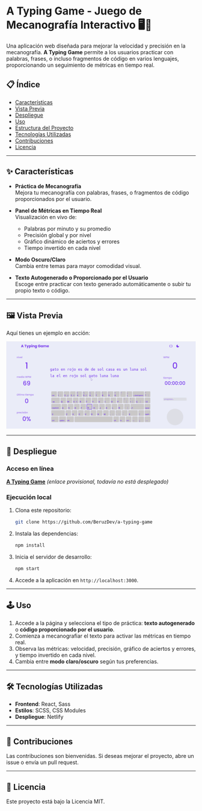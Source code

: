 # A Typing Game - Juego de Mecanografía Interactivo 🖥️💬

Una aplicación web diseñada para mejorar la velocidad y precisión en la mecanografía. **A Typing Game** permite a los usuarios practicar con palabras, frases, o incluso fragmentos de código en varios lenguajes, proporcionando un seguimiento de métricas en tiempo real.

## 📋 Índice

- [Características](#características)
- [Vista Previa](#vista-previa)
- [Despliegue](#despliegue)
- [Uso](#uso)
- [Estructura del Proyecto](#estructura-del-proyecto)
- [Tecnologías Utilizadas](#tecnologías-utilizadas)
- [Contribuciones](#contribuciones)
- [Licencia](#licencia)

---

## ✨ Características

- **Práctica de Mecanografía**  
  Mejora tu mecanografía con palabras, frases, o fragmentos de código proporcionados por el usuario.

- **Panel de Métricas en Tiempo Real**  
  Visualización en vivo de:
  - Palabras por minuto y su promedio
  - Precisión global y por nivel
  - Gráfico dinámico de aciertos y errores
  - Tiempo invertido en cada nivel

- **Modo Oscuro/Claro**  
  Cambia entre temas para mayor comodidad visual.

- **Texto Autogenerado o Proporcionado por el Usuario**  
  Escoge entre practicar con texto generado automáticamente o subir tu propio texto o código.

---

## 🖼️ Vista Previa

Aquí tienes un ejemplo en acción:

![Vista Previa del Juego](src/assets/screenshots/AtypingGame.gif)

---

## 🚀 Despliegue

### Acceso en línea
[**A Typing Game**](https://typing-game.netlify.app) *(enlace provisional, todavía no está desplegado)*

### Ejecución local

1. Clona este repositorio:
   ```bash
   git clone https://github.com/BeruzDev/a-typing-game
   ```
2. Instala las dependencias:
   ```bash
   npm install
   ```
3. Inicia el servidor de desarrollo:
   ```bash
   npm start
   ```
4. Accede a la aplicación en `http://localhost:3000`.

---

## 🕹️ Uso

1. Accede a la página y selecciona el tipo de práctica: **texto autogenerado** o **código proporcionado por el usuario**.
2. Comienza a mecanografiar el texto para activar las métricas en tiempo real.
3. Observa las métricas: velocidad, precisión, gráfico de aciertos y errores, y tiempo invertido en cada nivel.
4. Cambia entre **modo claro/oscuro** según tus preferencias.

---

## 🛠️ Tecnologías Utilizadas

- **Frontend**: React, Sass
- **Estilos**: SCSS, CSS Modules
- **Despliegue**: Netlify

---

## 🤝 Contribuciones

Las contribuciones son bienvenidas. 
Si deseas mejorar el proyecto, abre un issue o envía un pull request.

---

## 📄 Licencia

Este proyecto está bajo la Licencia MIT.
